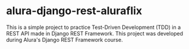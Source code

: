 # alura-django-rest-aluraflix
This is a simple project to practice Test-Driven Development (TDD) in a REST API made in Django REST Framework. This project was developed during Alura's Django REST Framework course.
